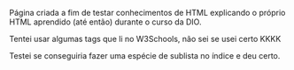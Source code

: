 Página criada a fim de testar conhecimentos de HTML explicando o próprio HTML aprendido (até então) durante o curso da DIO.

Tentei usar algumas tags que li no W3Schools, não sei se usei certo KKKK

Testei se conseguiria fazer uma espécie de sublista no índice e deu certo.
